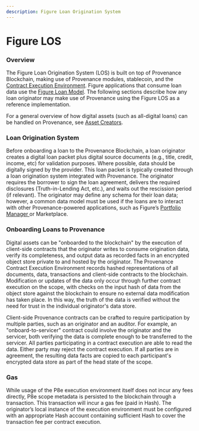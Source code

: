 ```yaml
---
description: Figure Loan Origination System
---
```


# Figure LOS

### Overview

The Figure Loan Origination System \(LOS\) is built on top of Provenance Blockchain, making use of Provenance modules, stablecoin, and the [Contract Execution Environment](../../p8e/overview/). Figure applications that consume loan data use the [Figure Loan Model](../../integrating/assets.md). The following sections describe how any loan originator may make use of Provenance using the Figure LOS as a reference implementation.

For a general overview of how digital assets \(such as all-digital loans\) can be handled on Provenance, see [Asset Creators](../../ecosystem/community/asset-originators.md).

### Loan Origination System

Before onboarding a loan to the Provenance Blockchain, a loan originator creates a digital loan packet plus digital source documents \(e.g., title, credit, income, etc\) for validation purposes. Where possible, data should be digitally signed by the provider. This loan packet is typically created through a loan origination system integrated with Provenance. The originator requires the borrower to sign the loan agreement, delivers the required disclosures \(Truth-in-Lending Act, etc.\), and waits out the rescission period \(if relevant\).  The originator may define any schema for their loan data; however, a common data model must be used if the loans are to interact with other Provenance-powered applications, such as Figure’s [Portfolio Manager ](../portfolio-manager-market-place.md)or Marketplace.

### Onboarding Loans to Provenance

Digital assets can be "onboarded to the blockchain" by the execution of client-side contracts that the originator writes to consume origination data, verify its completeness, and output data as recorded facts in an encrypted object store private to and hosted by the originator. The Provenance Contract Execution Environment records hashed representations of all documents, data, transactions and client-side contracts to the blockchain. Modification or updates of the data  only occur through further contract execution on the scope, with checks on the input hash of data from the object store against the blockchain to ensure no external data modification has taken place. In this way, the truth of the data is verified without the need for trust in the individual originator's data store.

Client-side Provenance contracts can be crafted to require participation by multiple parties, such as an originator and an auditor. For example, an "onboard-to-servicer" contract could involve the originator and the servicer, both verifying the data is complete enough to be transferred to the servicer. All parties participating in a contract execution are able to read the data. Either party may reject the contract execution. If all parties are in agreement, the resulting data facts are copied to each participant's encrypted data store as part of the head state of the scope.

### Gas

While usage of the P8e execution environment itself does not incur any fees directly, P8e scope metadata is persisted to the blockchain through a transaction. This transaction will incur a gas fee \(paid in Hash\). The originator’s local instance of the execution environment must be configured with an appropriate Hash account containing sufficient Hash to cover the transaction fee per contract execution.     





